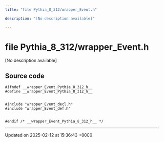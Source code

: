 ```yaml
---
title: "file Pythia_8_312/wrapper_Event.h"

description: "[No description available]"

---
```


# file Pythia_8_312/wrapper_Event.h

[No description available]




## Source code

```
#ifndef __wrapper_Event_Pythia_8_312_h__
#define __wrapper_Event_Pythia_8_312_h__


#include "wrapper_Event_decl.h"
#include "wrapper_Event_def.h"


#endif /* __wrapper_Event_Pythia_8_312_h__ */
```


-------------------------------

Updated on 2025-02-12 at 15:36:43 +0000
